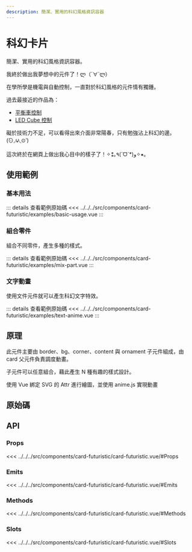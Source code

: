 ```yaml
---
description: 簡潔、實用的科幻風格資訊容器
---
```


<script setup>
import { onBeforeUnmount } from 'vue'
import { useData } from 'vitepress'

import SourceLinkList from '../../../src/components/source-link-list.vue'

import BasicUsage from '../../../src/components/card-futuristic/examples/basic-usage.vue'
import MixPart from '../../../src/components/card-futuristic/examples/mix-part.vue'
import TextAnime from '../../../src/components/card-futuristic/examples/text-anime.vue'

const { isDark } = useData()

// 強制取消暗黑模式
const oriDarKValue = isDark.value
isDark.value = false

onBeforeUnmount(() => {
  isDark.value = oriDarKValue
})
</script>

# 科幻卡片 <Badge type="info" text="card" />

簡潔、實用的科幻風格資訊容器。

我終於做出我夢想中的元件了！ლ（´∀`ლ）

在學所學是機電與自動控制，一直對於科幻風格的元件情有獨鍾。

過去最接近的作品為：

- [平衡車控制](https://www.youtube.com/watch?v=M7zT4Zw0azc)
- [LED Cube 控制](https://www.youtube.com/watch?v=6dSCRM2puSs)

礙於技術力不足，可以看得出來介面非常陽春，只有勉強沾上科幻的邊。(́⊙◞౪◟⊙‵)

這次終於在網頁上做出我心目中的樣子了！✧⁑｡٩(ˊᗜˋ*)و✧⁕｡

## 使用範例

### 基本用法

<basic-usage />

::: details 查看範例原始碼
<<< ../../../src/components/card-futuristic/examples/basic-usage.vue
:::

### 組合零件

組合不同零件，產生多種的樣式。

<mix-part />

::: details 查看範例原始碼
<<< ../../../src/components/card-futuristic/examples/mix-part.vue
:::

### 文字動畫

使用文件元件就可以產生科幻文字特效。

<text-anime />

::: details 查看範例原始碼
<<< ../../../src/components/card-futuristic/examples/text-anime.vue
:::

## 原理

此元件主要由 border、bg、corner、content 與 ornament 子元件組成，由 card 父元件負責調度動畫。

子元件可以任意組合，藉此產生 N 種有趣的樣式設計。

使用 Vue 綁定 SVG 的 Attr 進行繪圖，並使用 anime.js 實現動畫

## 原始碼

<source-link-list name="card-futuristic"/>

## API

### Props

<<< ../../../src/components/card-futuristic/card-futuristic.vue/#Props

### Emits

<<< ../../../src/components/card-futuristic/card-futuristic.vue/#Emits

### Methods

<<< ../../../src/components/card-futuristic/card-futuristic.vue/#Methods

### Slots

<<< ../../../src/components/card-futuristic/card-futuristic.vue/#Slots
